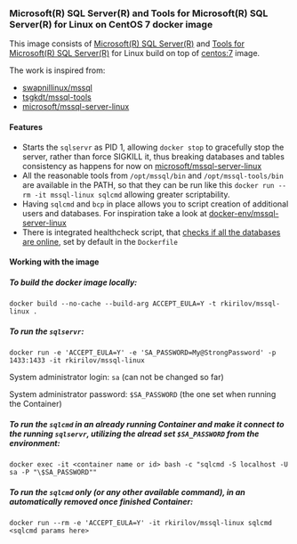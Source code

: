 ### Microsoft(R) SQL Server(R) and Tools for Microsoft(R) SQL Server(R) for Linux on CentOS 7 docker image

This image consists of [Microsoft(R) SQL Server(R)](https://www.microsoft.com/en-us/sql-server/sql-server-vnext-including-Linux) 
and [Tools for Microsoft(R) SQL Server(R)](https://docs.microsoft.com/en-us/sql/linux/sql-server-linux-setup-tools) 
for Linux build on top of [centos:7](https://hub.docker.com/_/centos/) image.

The work is inspired from:
 - [swapnillinux/mssql](https://hub.docker.com/r/swapnillinux/mssql/)
 - [tsgkdt/mssql-tools](https://hub.docker.com/r/tsgkadot/mssql-tools/)
 - [microsoft/mssql-server-linux](https://hub.docker.com/r/microsoft/mssql-server-linux/)

#### Features

 - Starts the `sqlservr` as PID 1, allowing `docker stop` to gracefully stop the server, 
 rather than force SIGKILL it, thus breaking databases and tables consistency as happens for now on [microsoft/mssql-server-linux](https://hub.docker.com/r/microsoft/mssql-server-linux/)
 - All the reasonable tools from `/opt/mssql/bin` and `/opt/mssql-tools/bin` are available in the PATH, 
 so that they can be run like this `docker run --rm -it mssql-linux sqlcmd` allowing greater scriptability.
 - Having `sqlcmd` and `bcp` in place allows you to script creation of additional users and databases. 
 For inspiration take a look at [docker-env/mssql-server-linux](https://github.com/DataGrip/docker-env/blob/master/mssql-server-linux/entrypoint.sh)
 - There is integrated healthcheck script, that [checks if all the databases are online](http://dba.stackexchange.com/a/731), 
 set by default in the `Dockerfile`

#### Working with the image 

##### To build the docker image locally:

`docker build --no-cache --build-arg ACCEPT_EULA=Y -t rkirilov/mssql-linux .`

##### To run the `sqlservr`:

`docker run -e 'ACCEPT_EULA=Y' -e 'SA_PASSWORD=My@StrongPassword' -p 1433:1433 -it rkirilov/mssql-linux`

System administrator login: `sa` (can not be changed so far)

System administrator password: `$SA_PASSWORD` (the one set when running the Container)

##### To run the `sqlcmd` in an already running Container and make it connect to the running `sqlservr`, utilizing the alread set `$SA_PASSWORD` from the environment:

`docker exec -it <container name or id> bash -c "sqlcmd -S localhost -U sa -P "\$SA_PASSWORD""`

##### To run the `sqlcmd` only (or any other available command), in an automatically removed once finished Container:

`docker run --rm -e 'ACCEPT_EULA=Y' -it rkirilov/mssql-linux sqlcmd <sqlcmd params here>`
